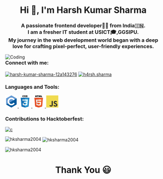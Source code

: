 <h1 align="center">Hi 👋, I'm Harsh Kumar Sharma</h1>
<h3 align="center">A passionate frontend developer🧑‍💻 from India🇮🇳.<br>I am a fresher IT student at USICT🎓,GGSIPU.<br> My journey in the web development world began with a deep love for crafting pixel-perfect, user-friendly experiences.</h3>
<img align="right" alt="Coding" width="800" src="https://user-images.githubusercontent.com/74038190/225813708-98b745f2-7d22-48cf-9150-083f1b00d6c9.gif">

<h3 align="left">Connect with me:</h3>
<p align="left">
<a href="https://linkedin.com/in/harsh-kumar-sharma-12a143276" target="blank"><img align="center" src="https://raw.githubusercontent.com/rahuldkjain/github-profile-readme-generator/master/src/images/icons/Social/linked-in-alt.svg" alt="harsh-kumar-sharma-12a143276" height="30" width="40" /></a>
<a href="https://instagram.com/h4rsh.sharma" target="blank"><img align="center" src="https://raw.githubusercontent.com/rahuldkjain/github-profile-readme-generator/master/src/images/icons/Social/instagram.svg" alt="h4rsh.sharma" height="30" width="40" /></a>
</p>

<h3 align="left">Languages and Tools:</h3>
<p align="left"> <a href="https://www.cprogramming.com/" target="_blank" rel="noreferrer"> <img src="https://raw.githubusercontent.com/devicons/devicon/master/icons/c/c-original.svg" alt="c" width="40" height="40"/> </a> <a href="https://www.w3schools.com/css/" target="_blank" rel="noreferrer"> <img src="https://raw.githubusercontent.com/devicons/devicon/master/icons/css3/css3-original-wordmark.svg" alt="css3" width="40" height="40"/> </a> <a href="https://www.w3.org/html/" target="_blank" rel="noreferrer"> <img src="https://raw.githubusercontent.com/devicons/devicon/master/icons/html5/html5-original-wordmark.svg" alt="html5" width="40" height="40"/> </a> <a href="https://developer.mozilla.org/en-US/docs/Web/JavaScript" target="_blank" rel="noreferrer"> <img src="https://raw.githubusercontent.com/devicons/devicon/master/icons/javascript/javascript-original.svg" alt="javascript" width="40" height="40"/> </a> </p>
<h3> Contributions to Hacktoberfest: </h3>
<p> <a href="https://holopin.me/hksharma2004" target="_blank" rel="noreferrer"> <img src="https://assets.holopin.io/hf2023levels/level0-gold-0-0-0.webp" alt="c" width="50" height="50"/> </a> </p>

<p><img align="left" src="https://github-readme-stats.vercel.app/api/top-langs?username=hksharma2004&show_icons=true&locale=en&layout=compact" alt="hksharma2004" /></p>

<p>&nbsp;<img align="center" src="https://github-readme-stats.vercel.app/api?username=hksharma2004&show_icons=true&locale=en" alt="hksharma2004" /></p>

<p><img align="center" src="https://github-readme-streak-stats.herokuapp.com/?user=hksharma2004&" alt="hksharma2004" /></p>


<h1 align="center"> Thank You 😃</h1>
